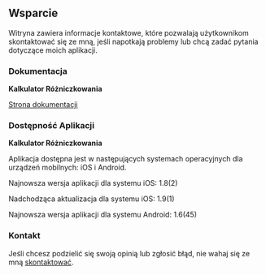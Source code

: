 ## Wsparcie

Witryna zawiera informacje kontaktowe, które pozwalają użytkownikom skontaktować się ze mną, jeśli napotkają problemy lub chcą zadać pytania dotyczące moich aplikacji.

### Dokumentacja

**Kalkulator Różniczkowania**

[Strona dokumentacji](https://www.taketechease.com/differentiation/differentiation-calculator-pl.html)

### Dostępność Aplikacji

**Kalkulator Różniczkowania**

  Aplikacja dostępna jest w następujących systemach operacyjnych dla urządzeń mobilnych: iOS i Android.

  Najnowsza wersja aplikacji dla systemu iOS: 1.8(2)

  Nadchodząca aktualizacja dla systemu iOS: 1.9(1)
  
  Najnowsza wersja aplikacji dla systemu Android: 1.6(45)
  
### Kontakt

Jeśli chcesz podzielić się swoją opinią lub zgłosić błąd, nie wahaj się ze mną [skontaktować](mailto:i.d.kosinska@gmail.com).


